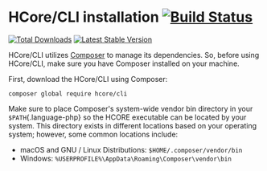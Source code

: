 # HCore/CLI installation [![Build Status](https://travis-ci.org/Seldaek/monolog.svg?branch=master)](https://travis-ci.org/Seldaek/monolog)
                      
[![Total Downloads](https://img.shields.io/packagist/dt/monolog/monolog.svg)](https://packagist.org/packages/monolog/monolog)
[![Latest Stable Version](https://img.shields.io/packagist/v/monolog/monolog.svg)](https://packagist.org/packages/monolog/monolog)

HCore/CLI utilizes [Composer](https://getcomposer.org) to manage its
dependencies. So, before using HCore/CLI, make sure you have Composer
installed on your machine.

First, download the HCore/CLI using Composer:

``` {.language-php}
composer global require hcore/cli
```

Make sure to place Composer's system-wide vendor bin directory in your
`$PATH`{.language-php} so the HCORE executable can be located by your
system. This directory exists in different locations based on your
operating system; however, some common locations include:

-   macOS and GNU / Linux Distributions:
    `$HOME/.composer/vendor/bin`
-   Windows:
    `%USERPROFILE%\AppData\Roaming\Composer\vendor\bin`

